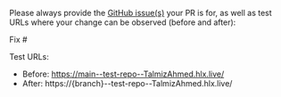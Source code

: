 Please always provide the [GitHub issue(s)](../issues) your PR is for, as well as test URLs where your change can be observed (before and after):

Fix #<gh-issue-id>

Test URLs:
- Before: https://main--test-repo--TalmizAhmed.hlx.live/
- After: https://{branch}--test-repo--TalmizAhmed.hlx.live/
